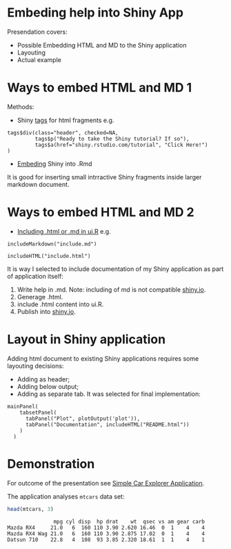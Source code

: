 Embeding help into Shiny App
========================================================

Presendation covers:
- Possible Embedding HTML and MD to the Shiny application
- Layouting
- Actual example

Ways to embed HTML and MD 1
========================================================

Methods:
- Shiny [tags](http://shiny.rstudio.com/articles/html-tags.html) for html fragments e.g.

```
tags$div(class="header", checked=NA,
         tags$p("Ready to take the Shiny tutorial? If so"),
         tags$a(href="shiny.rstudio.com/tutorial", "Click Here!")
)
```

- [Embeding](http://shiny.rstudio.com/articles/interactive-docs.html) Shiny into .Rmd 

It is good for inserting small intrractive Shiny fragments inside larger markdown document.


Ways to embed HTML and MD 2
========================================================
- [Including .html or .md in ui.R](http://shiny.rstudio.com/gallery/including-html-text-and-markdown-files.html) e.g.
```
includeMarkdown("include.md")
```

```
includeHTML("include.html")
```

It is way I selected to include documentation of my Shiny application as part of application itself:
 1. Write help in .md. Note: including of md is not compatible [shiny.io](shiny.io).
 2. Generage .html.
 3. include .html content into ui.R.
 4. Publish into [shiny.io](shiny.io).

Layout in Shiny application
========================================================
Adding html document to existing Shiny applications requires some layouting decisions:
 * Adding as header;
 * Adding below output;
 * Adding as separate tab. It was selected for final implementation:
 
```
mainPanel(
    tabsetPanel(
      tabPanel("Plot", plotOutput('plot')),
      tabPanel("Documentation", includeHTML("README.html"))
    )
  )
```

Demonstration
========================================================
For outcome of the presentation see [Simple Car Explorer Application](http://pranasblk.shinyapps.io/CarsExplorer/).

The application analyses `mtcars` data set:

```r
head(mtcars, 3)
```

```
               mpg cyl disp  hp drat    wt  qsec vs am gear carb
Mazda RX4     21.0   6  160 110 3.90 2.620 16.46  0  1    4    4
Mazda RX4 Wag 21.0   6  160 110 3.90 2.875 17.02  0  1    4    4
Datsun 710    22.8   4  108  93 3.85 2.320 18.61  1  1    4    1
```
